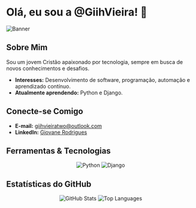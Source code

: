 # Olá, eu sou a @GiihVieira! 👋

![Banner](https://via.placeholder.com/1200x300?text=Bem-vindo+ao+meu+GitHub)

## Sobre Mim
Sou um jovem Cristão apaixonado por tecnologia, sempre em busca de novos conhecimentos e desafios.  
- **Interesses:** Desenvolvimento de software, programação, automação e aprendizado contínuo.  
- **Atualmente aprendendo:** Python e Django.

## Conecte-se Comigo
- **E-mail:** [giihvieiratwo@outlook.com](mailto:giihvieiratwo@outlook.com)
- **LinkedIn:** [Giovane Rodrigues](https://www.linkedin.com/in/giihvieira/)

## Ferramentas & Tecnologias
<div align="center">
  <img src="https://img.shields.io/badge/Python-3776AB?style=for-the-badge&logo=python&logoColor=white" alt="Python">
  <img src="https://img.shields.io/badge/HTML5-E34F26?style=for-the-badge&logo=django&logoColor=white" alt="Django">
</div>

## Estatísticas do GitHub
<div align="center">
  <img src="https://github-readme-stats.vercel.app/api?username=GiihVieira&show_icons=true&theme=dracula" alt="GitHub Stats" />
  <img src="https://github-readme-stats.vercel.app/api/top-langs/?username=GiihVieira&layout=compact&theme=dracula" alt="Top Languages" />
</div>



